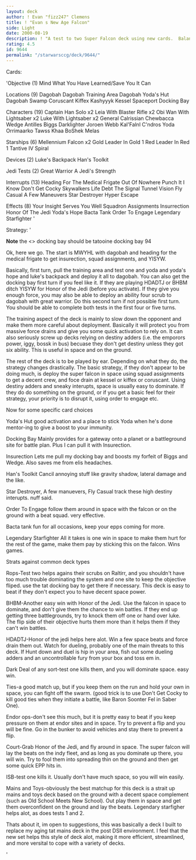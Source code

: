```yaml
---
layout: deck
author: ! Evan "fizz247" Clemens
title: ! "Evan s New Age Falcon"
side: Light
date: 2000-08-19
description: ! "A test to two Super Falcon deck using new cards.  Balanced and powerful, this deck focuses on space drains and battles to win."
rating: 4.5
id: 9644
permalink: "/starwarsccg/deck/9644/"
---
```

Cards: 

'Objective (1)
Mind What You Have Learned/Save You It Can

Locations (9)
Dagobah
Dagobah Training Area
Dagobah Yoda's Hut
Dagobah Swamp
Coruscant
Kiffex
Kashyyyk
Kessel
Spaceport Docking Bay

Characters (19)
Captain Han Solo x2
Leia With Blaster Rifle x2
Obi Wan With Lightsaber x2
Luke With Lightsaber x2
General Calrissian
Chewbacca
Wedge Antilles
Biggs Darklighter
Joroen Webb
Kal'Falnl C'ndros
Yoda
Orrimaarko
Tawss Khaa
BoShek
Melas

Starships (6)
Mellennium Falcon x2
Gold Leader In Gold 1
Red Leader In Red 1
Tantive IV
Spiral

Devices (2)
Luke's Backpack
Han's Toolkit

Jedi Tests (2)
Great Warrior
A Jedi's Strength

Interrupts (13)
Heading For The Medical Frigate
Out Of Nowhere
Punch It
I Know
Don't Get Cocky
Skywalkers
Life Debt
The Signal
Tunnel Vision
Fly Casual
A Few Maneuvers
Star Destroyer
Hyper Escape

Effects (8)
Your Insight Serves You Well
Squadron Assignments
Insurrection
Honor Of The Jedi
Yoda's Hope
Bacta Tank
Order To Engage
Legendary Starfighter
'

Strategy: '

****Note**** the <> docking bay should be tatooine docking bay 94

Ok, here we go.  The start is MWYHL with dagobah and heading for the medical frigate to get insurection, squad assignments, and YISYW.

Basically, first turn, pull the training area and test one and yoda and yoda's hope and luke's backpack and deploy it all to dagobah.  You can also get the docking bay first turn if you feel like it.  If they are playing HDADTJ or BHBM ditch YISYW for Honor of the Jedi (before you activate).	If they give you enough force, you may also be able to deploy an ability four scrub to dagobah with great warrior.  Do this second turn if not possible first turn.  You should be able to complete both tests in the first four or five turns.

The training aspect of the deck is mainly to slow down the opponent and make them more careful about deployment.  Basically it will protect you from massive force drains and give you some quick activation to rely on. It can also seriously screw up decks relying on destiny adders (i.e. the emporors power, iggy, bossk in bus) becuase they don't get destiny unless they got six ability.  This is useful in space and on the ground.

The rest of the deck is to be played by ear.  Depending on what they do, the strategy changes drastically.  The basic strategy, if they don't appear to be doing much, is deploy the super falcon in space using squad assignments to get a decent crew, and foce drain at kessel or kiffex or coruscant.  Using destiny adders and sneaky interupts, space is usually easy to dominate.  If they do do something on the ground, or if you get a basic feel for their strategy, your priority is to disrupt it, using order to engage etc.

Now for some specific card choices

Yoda's Hut good activation and a place to stick Yoda when he's done mentor-ing to give a boost to your immunity.

Docking Bay Mainly provides for a gateway onto a planet or a battleground site for battle plan.  Plus I can pull it with Insurection.

Insurection  Lets me pull my docking bay and boosts my forfeit of Biggs and Wedge.  Also saves me from elis headaches.

Han's Toolkit  Cancil annoying stuff like gravity shadow, lateral damage and the like.

Star Destroyer, A few manuevers, Fly Casual track these high destiny interupts.  nuff said.

Order To Engage  follow them around in space with the falcon or on the ground with a beat squad.  very effective.

Bacta tank fun for all occasions, keep your epps coming for more.

Legendary Starfighter All it takes is one win in space to make them hurt for the rest of the game, make them pay by sticking this on the falcon.  Wins games.

Strats against common deck types

Rops-Test two helps agains their scrubs on Raltirr, and you shouldn't have too much trouble dominating the system and one site to keep the objective fliped.  use the tat docking bay to get there if necessary.  This deck is easy to beat if they don't expect you to have decent space power.

BHBM-Another easy win with Honor of the Jedi.  Use the falcon in space to dominate, and don't give them the chance to win battles.  If they end up getting three battlegrounds, try to knock them off one or hand over luke.  The flip side of their objective hurts them more than it helps them if they can't win battles.

HDADTJ-Honor of the jedi helps here alot.  Win a few space beats and force drain them out.  Watch for dueling, probably one of the main threats to this deck.  If Hunt down and duel is hip in your area, fish out some dueling adders and an uncontrollable fury from your box and toss em in.

Dark Deal of any sort-test one kills them, and you will dominate space.  easy win.

Ties-a good match up, but if you keep them on the run and hold your own in space, you can fight off the swarm.	(good trick is to use Don't Get Cocky to kill good ties when they initiate a battle, like Baron Soonter Fel in Saber One).

Endor ops-don't see this much, but it is pretty easy to beat if you keep pressure on them at endor sites and in space.  Try to prevent a flip and you will be fine.  Go in the bunker to avoid vehicles and stay there to prevent a flip.

Court-Grab Honor of the Jedi, and fly around in space.	The super falcon will lay the beats on the indy fleet, and as long as you dominate up there, you will win.  Try to fool them into spreading thin on the ground and then get some quick EPP hits in.

ISB-test one kills it.	Usually don't have much space, so you will win easily.

Mains and Toys-obviously the best matchup for this deck is a strait up mains and toys deck based on the ground with a decent space complement (such as Old School Meets New School).  Out play them in space and get them overconfident on the ground and lay the beats.  Legendary starfigher helps alot, as does tests 1 and 2.

Thats about it, im open to suggestions, this was basically a deck I built to replace my aging tat mains deck in the post DSII environment.  I feel that the new set helps this style of deck alot, making it more efficient, streamlined, and more versital to cope with a variety of decks.

'
